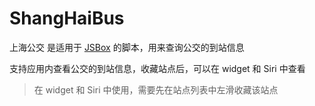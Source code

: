 # ShangHaiBus

上海公交 是适用于 [JSBox](https://itunes.apple.com/cn/app/id1312014438) 的脚本，用来查询公交的到站信息

支持应用内查看公交的到站信息，收藏站点后，可以在 widget 和 Siri 中查看

> 在 widget 和 Siri 中使用，需要先在站点列表中左滑收藏该站点